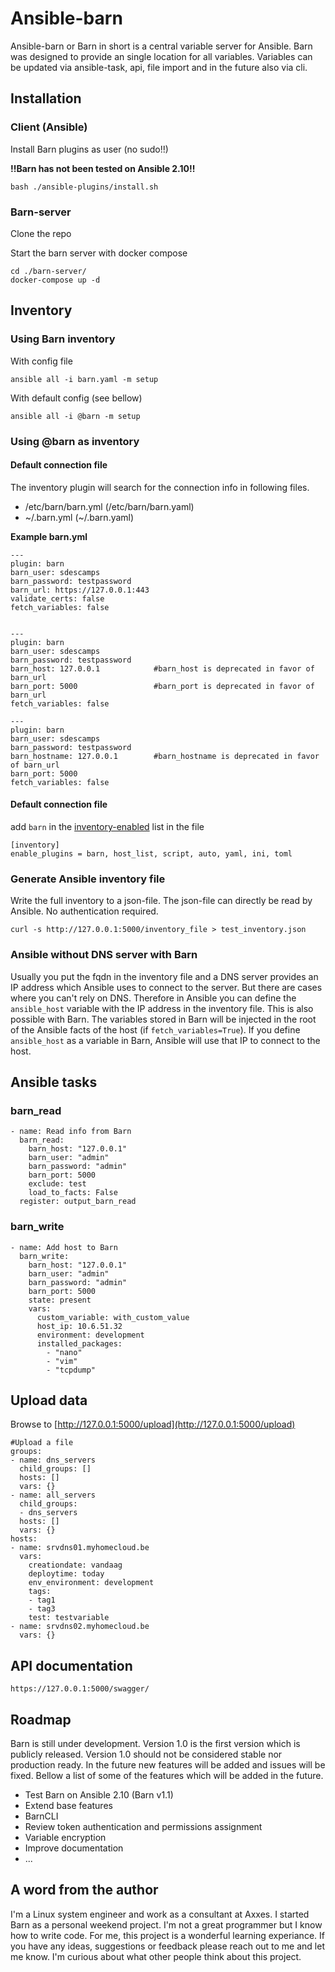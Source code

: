 # Ansible-barn
Ansible-barn or Barn in short is a central variable server for Ansible. Barn was designed to provide an single location for all variables. Variables can be updated via ansible-task, api, file import and in the future also via cli. 

## Installation

### Client (Ansible)

Install Barn plugins as user (no sudo!!)

**!!Barn has not been tested on Ansible 2.10!!**

    bash ./ansible-plugins/install.sh

### Barn-server

Clone the repo

Start the barn server with docker compose

    cd ./barn-server/
    docker-compose up -d

## Inventory

### Using Barn inventory

With config file

    ansible all -i barn.yaml -m setup

With default config (see bellow)

    ansible all -i @barn -m setup

### Using @barn as inventory

#### Default connection file

The inventory plugin will search for the connection info in following files. 

* /etc/barn/barn.yml (/etc/barn/barn.yaml)
* ~/.barn.yml (~/.barn.yaml)

**Example barn.yml**

    ---
    plugin: barn
    barn_user: sdescamps
    barn_password: testpassword
    barn_url: https://127.0.0.1:443
    validate_certs: false
    fetch_variables: false


    ---
    plugin: barn
    barn_user: sdescamps
    barn_password: testpassword
    barn_host: 127.0.0.1            #barn_host is deprecated in favor of barn_url
    barn_port: 5000                 #barn_port is deprecated in favor of barn_url
    fetch_variables: false

    ---
    plugin: barn
    barn_user: sdescamps
    barn_password: testpassword
    barn_hostname: 127.0.0.1        #barn_hostname is deprecated in favor of barn_url
    barn_port: 5000
    fetch_variables: false

#### Default connection file

add `barn` in the [inventory-enabled](https://docs.ansible.com/ansible/latest/reference_appendices/config.html#inventory-enabled) list in the file 

    [inventory]
    enable_plugins = barn, host_list, script, auto, yaml, ini, toml

### Generate Ansible inventory file

Write the full inventory to a json-file. The json-file can directly be read by Ansible. No authentication required. 

    curl -s http://127.0.0.1:5000/inventory_file > test_inventory.json

### Ansible without DNS server with Barn

Usually you put the fqdn in the inventory file and a DNS server provides an IP address which Ansible uses to connect to the server. But there are cases where you can't rely on DNS. Therefore in Ansible you can define the `ansible_host` variable with the IP address in the inventory file. This is also possible with Barn. The variables stored in Barn will be injected in the root of the Ansible facts of the host (if `fetch_variables=True`). If you define `ansible_host` as a variable in Barn, Ansible will use that IP to connect to the host. 

## Ansible tasks

### barn_read

    - name: Read info from Barn
      barn_read:
        barn_host: "127.0.0.1"
        barn_user: "admin"
        barn_password: "admin"
        barn_port: 5000
        exclude: test
        load_to_facts: False
      register: output_barn_read

### barn_write

    - name: Add host to Barn
      barn_write:
        barn_host: "127.0.0.1"
        barn_user: "admin"
        barn_password: "admin"
        barn_port: 5000
        state: present
        vars: 
          custom_variable: with_custom_value
          host_ip: 10.6.51.32
          environment: development
          installed_packages:
            - "nano"
            - "vim"
            - "tcpdump"

## Upload data

Browse to [http://127.0.0.1:5000/upload](http://127.0.0.1:5000/upload)

    #Upload a file
    groups:
    - name: dns_servers
      child_groups: []
      hosts: []
      vars: {}
    - name: all_servers
      child_groups:
      - dns_servers
      hosts: []
      vars: {}
    hosts:
    - name: srvdns01.myhomecloud.be
      vars:
        creationdate: vandaag
        deploytime: today
        env_environment: development
        tags:
        - tag1
        - tag3
        test: testvariable
    - name: srvdns02.myhomecloud.be
      vars: {}

## API documentation

    https://127.0.0.1:5000/swagger/


## Roadmap

Barn is still under development. Version 1.0 is the first version which is publicly released. Version 1.0 should not be considered stable nor production ready. In the future new features will be added and issues will be fixed. Bellow a list of some of the features which will be added in the future. 

* Test Barn on Ansible 2.10 (Barn v1.1)
* Extend base features 
* BarnCLI
* Review token authentication and permissions assignment
* Variable encryption
* Improve documentation
* ...


## A word from the author

I'm a Linux system engineer and work as a consultant at Axxes. I started Barn as a personal weekend project. I'm not a great programmer but I know how to write code. For me, this project is a wonderful learning experiance. If you have any ideas, suggestions or feedback please reach out to me and let me know. I'm curious about what other people think about this project. 

